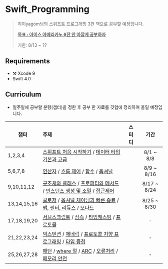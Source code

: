 # Swift_Programming

> 히이yagom님의 스위프트 프로그래밍 3판 책으로 공부할 예정입니다.
>
> <u>**목표 : 아이스 아메리카노 6잔 안 아깝게 공부하자**</u>
>
> 기한: 8/13 ~ ??

## Requirements

- ⚒ Xcode 9
- Swift 4.0

## Curriculum

- 일주일에 공부할 분량(챕터)을 정한 후 공부 한 자료를 깃헙에 정리하여 올릴 예정입니다.

| 챕터        | 주제                                                         | 스터디 |    기간     |
| ----------- | :----------------------------------------------------------- | :----: | :---------: |
| 1,2,3,4     | [스위프트 처음 시작하기]() / [데이터 타입 기본과 고급]()     |        |  8/1 ~ 8/8  |
| 5,6,7,8     | [연산자]() / [흐름 제어]() / [함수]() / [옵셔널]()           |        | 8/9 ~ 8/16  |
| 9,10,11,12  | [구조체와 클래스]() / [프로퍼티와 메서드]() / [인스턴스 생성 및 소멸]() / [접근제어]() |        | 8/17 ~ 8/24 |
| 13,14,15,16 | [클로저]() / [옵셔널 체이닝과 빠른 종료]() / [맵, 필터, 리듀스]() / [모나드]() |        | 8/25 ~ 8/30 |
| 17,18,19,20 | [서브스크립트]() / [상속]() / [타입캐스팅]() / [프로토콜]()  |        |      -      |
| 21,22,23,24 | [익스텐션]() / [제네릭]() / [프로토콜 지향 프로그래밍]() / [타입 중첩]() |        |      -      |
| 25,26,27,28 | [패턴]() / [where 절]() / [ARC]() / [오류처리]() / [메모리 안전]() |        |      -      |

